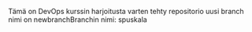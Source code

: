 Tämä on DevOps kurssin harjoitusta varten tehty repositorio
uusi branch nimi on newbranchBranchin nimi: spuskala
